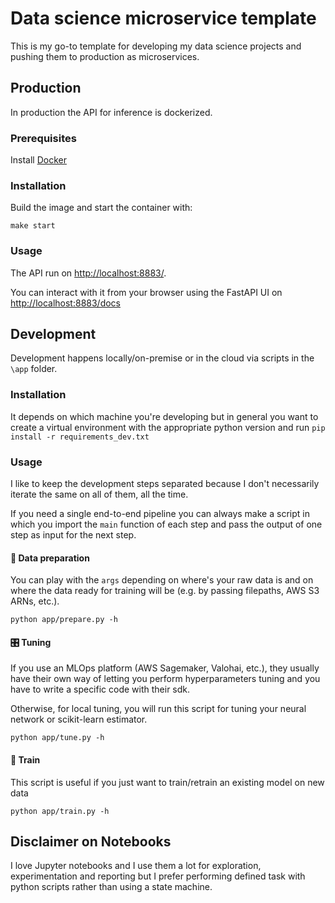 # Data science microservice template
This is my go-to template for developing my data science projects and pushing them to production as microservices.

## Production
In production the API for inference is dockerized.

### Prerequisites
Install [Docker](https://docs.docker.com/engine/install/)

### Installation
Build the image and start the container with:
```
make start
```

### Usage
The API run on [http://localhost:8883/](http://localhost:8883/).

You can interact with it from your browser using the FastAPI UI on [http://localhost:8883/docs](http://localhost:8883/docs)

## Development
Development happens locally/on-premise or in the cloud via scripts in the `\app` folder.

### Installation
It depends on which machine you're developing but in general you want to create a virtual environment with the appropriate python version and run `pip install -r requirements_dev.txt`

### Usage
I like to keep the development steps separated because I don't necessarily iterate the same on all of them, all the time.

If you need a single end-to-end pipeline you can always make a script in which you import the `main` function of each step and pass the output of one step as input for the next step.

#### 🚧 Data preparation
You can play with the `args` depending on where's your raw data is and on where the data ready for training will be (e.g. by passing filepaths, AWS S3 ARNs, etc.).
```
python app/prepare.py -h
```

#### 🎛 Tuning
If you use an MLOps platform (AWS Sagemaker, Valohai, etc.), they usually have their own way of letting you perform hyperparameters tuning and you have to write a specific code with their sdk.

Otherwise, for local tuning, you will run this script for tuning your neural network or scikit-learn estimator.
```
python app/tune.py -h
```

#### 🤖 Train
This script is useful if you just want to train/retrain an existing model on new data
```
python app/train.py -h
```

## Disclaimer on Notebooks
I love Jupyter notebooks and I use them a lot for exploration, experimentation and reporting but I prefer performing defined task with python scripts rather than using a state machine.
